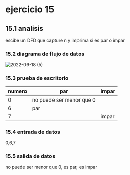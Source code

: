# ejercicio 15
## 15.1 analisis
escibe un DFD que capture n y imprima si es par o impar
### 15.2 diagrama de flujo de datos
![2022-09-18 (5)](https://user-images.githubusercontent.com/113708865/190949055-274509b4-9600-4ddb-a879-7f97a94e17aa.png)
### 15.3 prueba de escritorio
|numero|par|impar|
|---------|----|--------|
|0|no puede ser menor que 0|
|6|par| |
|7| |impar|
### 15.4 entrada de datos
0,6,7
### 15.5 salida de datos
no puede ser menor que 0, es par, es impar
